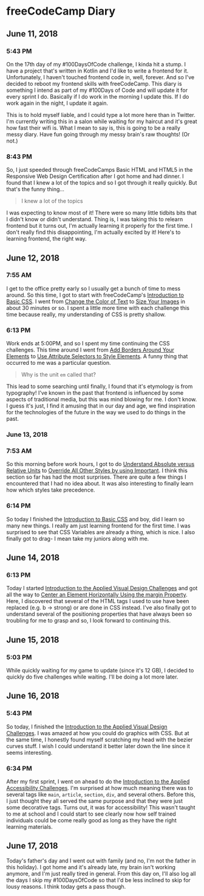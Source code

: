 # freeCodeCamp Diary

## June 11, 2018

### 5:43 PM
On the 17th day of my #100DaysOfCode challenge, I kinda hit a stump. I have a project that's written in Kotlin and I'd like to write a frontend for it. Unfortunately, I haven't touched frontend code in, well, forever. And so I've decided to reboot my frontend skills with freeCodeCamp. This diary is something I intend as part of my #100Days of Code and will update it for every sprint I do. Basically if I do work in the morning I update this. If I do work again in the night, I update it again.

This is to hold myself liable, and I could type a lot more here than in Twitter. I'm currently writing this in a salon while waiting for my haircut and it's great how fast their wifi is. What I mean to say is, this is going to be a really messy diary. Have fun going through my messy brain's raw thoughts! (Or not.)

### 8:43 PM

So, I just speeded through freeCodeCamps Basic HTML and HTML5 in the Responsive Web Design Certification after I got home and had dinner. I found that I knew a lot of the topics and so I got through it really quickly. But that's the funny thing...

> I knew a lot of the topics

I was expecting to know most of it! There were so many little tidbits bits that I didn't know or didn't understand. Thing is, I was taking this to relearn frontend but it turns out, I'm actually learning it properly for the first time. I don't really find this disappointing, I'm actually excited by it! Here's to learning frontend, the right way.

## June 12, 2018

### 7:55 AM

I get to the office pretty early so I usually get a bunch of time to mess around. So this time, I got to start with freeCodeCamp's [Introduction to Basic CSS](https://learn.freecodecamp.org/responsive-web-design/basic-css). I went from [Change the Color of Text](https://learn.freecodecamp.org/responsive-web-design/basic-css/change-the-color-of-text) to [Size Your Images](https://learn.freecodecamp.org/responsive-web-design/basic-css/size-your-images) in about 30 minutes or so. I spent a little more time with each challenge this time because really, my understanding of CSS is pretty shallow.

### 6:13 PM

Work ends at 5:00PM, and so I spent my time continuing the CSS challenges. This time around I went from [Add Borders Around Your Elements](https://learn.freecodecamp.org/responsive-web-design/basic-css/add-borders-around-your-elements) to [Use Attribute Selectors to Style Elements](https://learn.freecodecamp.org/responsive-web-design/basic-css/use-attribute-selectors-to-style-elements). A funny thing that occurred to me was a particular question.

> Why is the unit `em` called that?

This lead to some searching until finally, I found that it's etymology is from typography! I've known in the past that frontend is influenced by some aspects of traditional media, but this was mind blowing for me. I don't know. I guess it's just, I find it amusing that in our day and age, we find inspiration for the technologies of the future in the way we used to do things in the past.

### June 13, 2018

### 7:53 AM

So this morning before work hours, I got to do [Understand Absolute versus Relative Units](https://learn.freecodecamp.org/responsive-web-design/basic-css/understand-absolute-versus-relative-units) to [Override All Other Styles by using Important](https://learn.freecodecamp.org/responsive-web-design/basic-css/override-all-other-styles-by-using-important). I think this section so far has had the most surprises. There are quite a few things I encountered that I had no idea about. It was also interesting to finally learn how which styles take precedence.

### 6:14 PM

So today I finished the [Introduction to Basic CSS](https://learn.freecodecamp.org/responsive-web-design/basic-css) and boy, did I learn so many new things. I really am just learning frontend for the first time. I was surprised to see that CSS Variables are already a thing, which is nice. I also finally got to drag- I mean take my juniors along with me.

## June 14, 2018

### 6:13 PM

Today I started [Introduction to the Applied Visual Design Challenges](https://learn.freecodecamp.org/responsive-web-design/applied-visual-design) and got all the way to [Center an Element Horizontally Using the margin Property](https://learn.freecodecamp.org/responsive-web-design/applied-visual-design/center-an-element-horizontally-using-the-margin-property). Here, I discovered that several of the HTML tags I used to use have been replaced (e.g. b -> strong) or are done in CSS instead. I've also finally got to understand several of the positioning properties that have always been so troubling for me to grasp and so, I look forward to continuing this.

## June 15, 2018

### 5:03 PM

While quickly waiting for my game to update (since it's 12 GB), I decided to quickly do five challenges while waiting. I'll be doing a lot more later.

## June 16, 2018

### 5:43 PM

So today, I finished the [Introduction to the Applied Visual Design Challenges](https://learn.freecodecamp.org/responsive-web-design/applied-visual-design). I was amazed at how you could do graphics with CSS. But at the same time, I honestly found myself scratching my head with the bezier curves stuff. I wish I could understand it better later down the line since it seems interesting.

### 6:34 PM

After my first sprint, I went on ahead to do the [Introduction to the Applied Accessibility Challenges](https://learn.freecodecamp.org/responsive-web-design/applied-accessibility). I'm surprised at how much meaning there was to several tags like `main`, `article`, `section`, `div`, and several others. Before this, I just thought they all served the same purpose and that they were just some decorative tags. Turns out, it was for accessibility! This wasn't taught to me at school and I could start to see clearly now how self trained individuals could be come really good as long as they have the right learning materials.

## June 17, 2018

Today's father's day and I went out with family (and no, I'm not the father in this holiday). I got home and it's already late, my brain isn't working anymore, and I'm just really tired in general. From this day on, I'll also log all the days I skip my #100DaysOfCode so that I'd be less inclined to skip for lousy reasons. I think today gets a pass though.